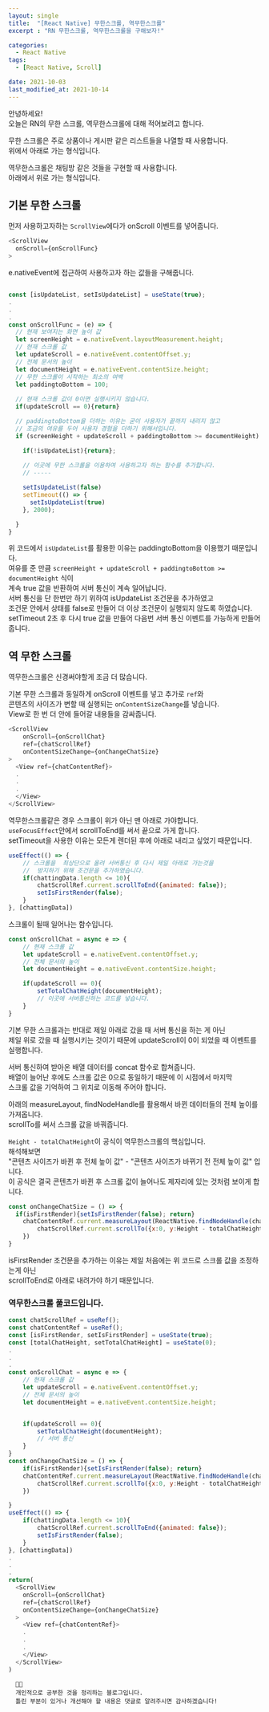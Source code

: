 ```yaml
---
layout: single
title:  "[React Native] 무한스크롤, 역무한스크롤"
excerpt : "RN 무한스크롤, 역무한스크롤을 구해보자!"

categories:
  - React Native 
tags: 
  - [React Native, Scroll]

date: 2021-10-03
last_modified_at: 2021-10-14
---
```



안녕하세요!    
오늘은 RN의 무한 스크롤, 역무한스크롤에 대해 적어보려고 합니다.      
      
무한 스크롤은 주로 상품이나 게시판 같은 리스트들을 나열할 때 사용합니다.       
위에서 아래로 가는 형식입니다.       

역무한스크롤은 채팅방 같은 것들을 구현할 때 사용합니다.       
아래에서 위로 가는 형식입니다.       



## 기본 무한 스크롤
먼저 사용하고자하는 `ScrollView`에다가 onScroll 이벤트를 넣어줍니다.

```javascript
<ScrollView 
  onScroll={onScrollFunc}
>
```

e.nativeEvent에 접근하여 사용하고자 하는 값들을 구해줍니다.

```javascript

const [isUpdateList, setIsUpdateList] = useState(true); 
.
.
.
const onScrollFunc = (e) => {
  // 현재 보여지는 화면 높이 값
  let screenHeight = e.nativeEvent.layoutMeasurement.height;
  // 현재 스크롤 값
  let updateScroll = e.nativeEvent.contentOffset.y;
  // 전체 문서의 높이
  let documentHeight = e.nativeEvent.contentSize.height;
  // 무한 스크롤이 시작하는 최소의 여백
  let paddingtoBottom = 100;
  
  // 현재 스크롤 값이 0이면 실행시키지 않습니다.
  if(updateScroll == 0){return}

  // paddingtoBottom을 더하는 이유는 굳이 사용자가 끝까지 내리지 않고
  // 조금의 여유를 두어 사용자 경험을 더하기 위해서입니다.
  if (screenHeight + updateScroll + paddingtoBottom >= documentHeight) {

    if(!isUpdateList){return};
  
    // 이곳에 무한 스크롤을 이용하여 사용하고자 하는 함수를 추가합니다.
    // ----- 

    setIsUpdateList(false)
    setTimeout(() => {
      setIsUpdateList(true)
    }, 2000);

  }
}
```
       
위 코드에서 `isUpdateList`를 활용한 이유는 paddingtoBottom을 이용했기 때문입니다.       
여유를 준 만큼 `screenHeight + updateScroll + paddingtoBottom >= documentHeight` 식이       
계속 true 값을 반환하여 서버 통신이 계속 일어납니다.       
서버 통신을 단 한번만 하기 위하여 isUpdateList 조건문을 추가하였고       
조건문 안에서 상태를 false로 만들어 더 이상 조건문이 실행되지 않도록 하였습니다.        
setTimeout 2초 후 다시 true 값을 만들어 다음번 서버 통신 이벤트를 가능하게 만들어줍니다.       




## 역 무한 스크롤
역무한스크롤은 신경써야할게 조금 더 많습니다.

기본 무한 스크롤과 동일하게 onScroll 이벤트를 넣고 추가로 `ref`와     
콘텐츠의 사이즈가 변할 때 실행되는 `onContentSizeChange`를 넣습니다.       
View로 한 번 더 안에 들어갈 내용들을 감싸줍니다.      

```javascript
<ScrollView
    onScroll={onScrollChat}
    ref={chatScrollRef}
    onContentSizeChange={onChangeChatSize}
>
  <View ref={chatContentRef}>
  .
  .
  .
  </View>
</ScrollView>
```

역무한스크롤같은 경우 스크롤이 위가 아닌 맨 아래로 가야합니다.          
`useFocusEffect`안에서 scrollToEnd를 써서 끝으로 가게 합니다.          
setTimeout을 사용한 이유는 모든게 렌더된 후에 아래로 내리고 싶었기 때문입니다.          
          
```javascript
useEffect(() => {
    // 스크롤을  최상단으로 올려 서버통신 후 다시 제일 아래로 가는것을 
    //  방지하기 위해 조건문을 추가하였습니다.
    if(chattingData.length <= 10){
        chatScrollRef.current.scrollToEnd({animated: false});
        setIsFirstRender(false);
    }
}, [chattingData])
```

스크롤이 될때 일어나는 함수입니다.

```javascript
const onScrollChat = async e => {
    // 현재 스크롤 값
    let updateScroll = e.nativeEvent.contentOffset.y;
    // 전체 문서의 높이
    let documentHeight = e.nativeEvent.contentSize.height;

    if(updateScroll == 0){
        setTotalChatHeight(documentHeight);
        // 이곳에 서버통신하는 코드를 넣습니다.
    }
}
```
          
기본 무한 스크롤과는 반대로 제일 아래로 갔을 때 서버 통신을 하는 게 아닌          
제일 위로 갔을 때 실행시키는 것이기 때문에 updateScroll이 0이 되었을 때 이벤트를 실행합니다.          

서버 통신하여 받아온 배열 데이터를 concat 함수로 합쳐줍니다.          
배열이 늘어난 후에도 스크롤 값은 0으로 동일하기 때문에 이 시점에서 마지막          
스크롤 값을 기억하여 그 위치로 이동해 주어야 합니다.          
        

아래의 measureLayout, findNodeHandle를 활용해서 바뀐 데이터들의 전체 높이를 가져옵니다.          
scrollTo를 써서 스크롤 값을 바꿔줍니다.          

          
`Height - totalChatHeight`이 공식이 역무한스크롤의 핵심입니다.          
해석해보면     
"콘텐츠 사이즈가 바뀐 후 전체 높이 값" - "콘텐츠 사이즈가 바뀌기 전 전체 높이 값" 입니다.          
이 공식은 결국 콘텐츠가 바뀐 후 스크롤 값이 늘어나도 제자리에 있는 것처럼 보이게 합니다.        

```javascript
const onChangeChatSize = () => {
  if(isFirstRender){setIsFirstRender(false); return}
    chatContentRef.current.measureLayout(ReactNative.findNodeHandle(chatScrollRef.current), (xPos, yPos, Width, Height) => {
        chatScrollRef.current.scrollTo({x:0, y:Height - totalChatHeight, animated: false});
    })
}
```

isFirstRender 조건문을 추가하는 이유는 제일 처음에는 위 코드로 스크롤 값을 조정하는게 아닌       
scrollToEnd로 아래로 내려가야 하기 때문입니다.      


### 역무한스크롤 풀코드입니다.
```javascript
const chatScrollRef = useRef();
const chatContentRef = useRef();
const [isFirstRender, setIsFirstRender] = useState(true);
const [totalChatHeight, setTotalChatHeight] = useState(0);
.
.
.
const onScrollChat = async e => {
    // 현재 스크롤 값
    let updateScroll = e.nativeEvent.contentOffset.y;
    // 전체 문서의 높이
    let documentHeight = e.nativeEvent.contentSize.height;


    if(updateScroll == 0){
        setTotalChatHeight(documentHeight);
        // 서버 통신
    }
}
const onChangeChatSize = () => {
    if(isFirstRender){setIsFirstRender(false); return}
    chatContentRef.current.measureLayout(ReactNative.findNodeHandle(chatScrollRef.current), (xPos, yPos, Width, Height) => {
        chatScrollRef.current.scrollTo({x:0, y:Height - totalChatHeight, animated: false});
    })

}
useEffect(() => {
    if(chattingData.length <= 10){
        chatScrollRef.current.scrollToEnd({animated: false});
        setIsFirstRender(false);
    }
}, [chattingData])
.
.
.
return(
  <ScrollView
    onScroll={onScrollChat}
    ref={chatScrollRef}
    onContentSizeChange={onChangeChatSize}
  >
    <View ref={chatContentRef}>
    .
    .
    .
    </View>
  </ScrollView>
)
```


```
  🤔🤔
  개인적으로 공부한 것을 정리하는 블로그입니다.
  틀린 부분이 있거나 개선해야 할 내용은 댓글로 알려주시면 감사하겠습니다!
```